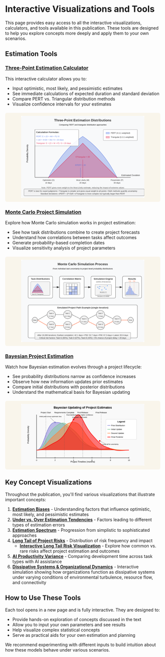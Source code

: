 # Interactive Visualizations and Tools

This page provides easy access to all the interactive visualizations, calculators, and tools available in this publication. These tools are designed to help you explore concepts more deeply and apply them to your own scenarios.

## Estimation Tools

### [Three-Point Estimation Calculator](html/three_point_estimation_calculator.html)

This interactive calculator allows you to:
- Input optimistic, most likely, and pessimistic estimates
- See immediate calculations of expected duration and standard deviation
- Compare PERT vs. Triangular distribution methods
- Visualize confidence intervals for your estimates

<div class="tool-preview">
    <img src="images/three-point-estimation.svg" alt="Three-Point Estimation" width="400">
</div>

### [Monte Carlo Project Simulation](html/monte_carlo_demo.html)

Explore how Monte Carlo simulation works in project estimation:
- See how task distributions combine to create project forecasts
- Understand how correlations between tasks affect outcomes
- Generate probability-based completion dates
- Visualize sensitivity analysis of project parameters

<div class="tool-preview">
    <img src="images/monte-carlo-simulation.svg" alt="Monte Carlo Simulation Process" width="400">
</div>

### [Bayesian Project Estimation](html/bayesian_estimation.html)

Watch how Bayesian estimation evolves through a project lifecycle:
- See probability distributions narrow as confidence increases
- Observe how new information updates prior estimates
- Compare initial distributions with posterior distributions
- Understand the mathematical basis for Bayesian updating

<div class="tool-preview">
    <img src="images/bayesian-estimation-update.svg" alt="Bayesian Estimation Process" width="400">
</div>

## Key Concept Visualizations

Throughout the publication, you'll find various visualizations that illustrate important concepts:

1. **[Estimation Biases](chapters/02-software-time-estimation.md#estimation-biases)** - Understanding factors that influence optimistic, most likely, and pessimistic estimates
2. **[Under vs. Over Estimation Tendencies](chapters/02-software-time-estimation.md#three-point-estimation-practical-uncertainty-modeling)** - Factors leading to different types of estimation errors
3. **[Estimation Spectrum](chapters/02-software-time-estimation.md#bridging-simple-and-complex-approaches)** - Progression from simplistic to sophisticated approaches
4. **[Long Tail of Project Risks](chapters/02-software-time-estimation.md#long-tail-of-software-project-risks)** - Distribution of risk frequency and impact
   - **[Interactive Long Tail Risk Visualization](html/long_and_fat_tail_risks.html)** - Explore how common vs. rare risks affect project estimation and outcomes
5. **[AI Productivity Variance](chapters/02-software-time-estimation.md#225-estimating-ai-assisted-development-new-uncertainties)** - Comparing development time across task types with AI assistance
6. **[Dissipative Systems & Organizational Dynamics](html/dissipative_sys_and_org_dynamics.html)** - Interactive simulation showing how organizations function as dissipative systems under varying conditions of environmental turbulence, resource flow, and connectivity

## How to Use These Tools

Each tool opens in a new page and is fully interactive. They are designed to:
- Provide hands-on exploration of concepts discussed in the text
- Allow you to input your own parameters and see results
- Help visualize complex statistical concepts
- Serve as practical aids for your own estimation and planning

We recommend experimenting with different inputs to build intuition about how these models behave under various scenarios.

<style>
.tool-preview {
    text-align: center;
    margin: 20px 0;
    padding: 10px;
    background-color: #f9f5eb;
    border-radius: 6px;
}
</style> 
